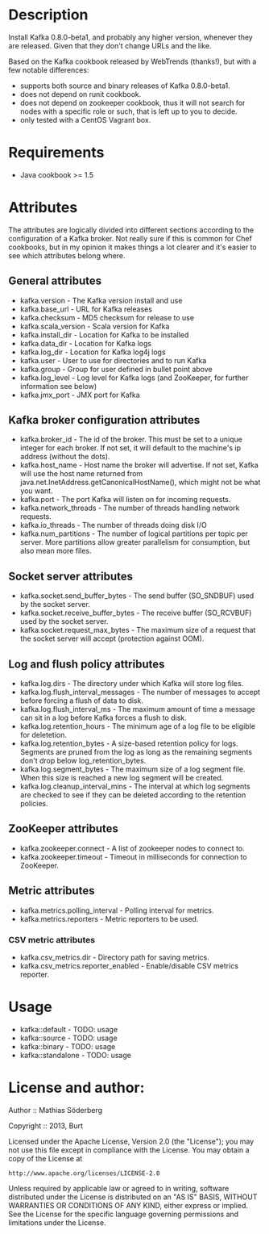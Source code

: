 # Description
Install Kafka 0.8.0-beta1, and probably any higher version, whenever they are
released. Given that they don't change URLs and the like.

Based on the Kafka cookbook released by WebTrends (thanks!), but with a few
notable differences:

* supports both source and binary releases of Kafka 0.8.0-beta1.
* does not depend on runit cookbook.
* does not depend on zookeeper cookbook, thus it will not search for nodes with
  a specific role or such, that is left up to you to decide.
* only tested with a CentOS Vagrant box.

# Requirements
* Java cookbook >= 1.5

# Attributes
The attributes are logically divided into different sections according to the
configuration of a Kafka broker. Not really sure if this is common for Chef
cookbooks, but in my opinion it makes things a lot clearer and it's easier to
see which attributes belong where.

## General attributes
* kafka.version - The Kafka version install and use
* kafka.base\_url - URL for Kafka releases
* kafka.checksum - MD5 checksum for release to use
* kafka.scala\_version - Scala version for Kafka
* kafka.install\_dir - Location for Kafka to be installed
* kafka.data\_dir - Location for Kafka logs
* kafka.log\_dir - Location for Kafka log4j logs
* kafka.user - User to use for directories and to run Kafka
* kafka.group - Group for user defined in bullet point above
* kafka.log\_level - Log level for Kafka logs (and ZooKeeper, for further
  information see below)
* kafka.jmx\_port - JMX port for Kafka

## Kafka broker configuration attributes
* kafka.broker\_id - The id of the broker. This must be set to a unique integer
  for each broker. If not set, it will default to the machine's ip address
  (without the dots).
* kafka.host\_name - Host name the broker will advertise. If not set, Kafka will
  use the host name returned from java.net.InetAddress.getCanonicalHostName(),
  which might not be what you want.
* kafka.port - The port Kafka will listen on for incoming requests.
* kafka.network\_threads - The number of threads handling network requests.
* kafka.io\_threads - The number of threads doing disk I/O
* kafka.num\_partitions - The number of logical partitions per topic per server.
  More partitions allow greater parallelism for consumption, but also mean more
  files.

## Socket server attributes
* kafka.socket.send\_buffer\_bytes - The send buffer (SO\_SNDBUF) used by the
  socket server.
* kafka.socket.receive\_buffer\_bytes - The receive buffer (SO\_RCVBUF) used by
  the socket server.
* kafka.socket.request\_max\_bytes - The maximum size of a request that the
  socket server will accept (protection against OOM).

## Log and flush policy attributes
* kafka.log.dirs - The directory under which Kafka will store log files.
* kafka.log.flush\_interval\_messages - The number of messages to accept before
  forcing a flush of data to disk.
* kafka.log.flush\_interval\_ms - The maximum amount of time a message can sit
  in a log before Kafka forces a flush to disk.
* kafka.log.retention\_hours - The minimum age of a log file to be eligible for
  deletetion.
* kafka.log.retention\_bytes - A size-based retention policy for logs. Segments
  are pruned from the log as long as the remaining segments don't drop below
  log\_retention\_bytes.
* kafka.log.segment\_bytes - The maximum size of a log segment file. When this
  size is reached a new log segment will be created.
* kafka.log.cleanup\_interval\_mins - The interval at which log segments are
  checked to see if they can be deleted according to the retention policies.

## ZooKeeper attributes
* kafka.zookeeper.connect - A list of zookeeper nodes to connect to.
* kafka.zookeeper.timeout - Timeout in milliseconds for connection to ZooKeeper.

## Metric attributes
* kafka.metrics.polling\_interval - Polling interval for metrics.
* kafka.metrics.reporters - Metric reporters to be used.

### CSV metric attributes
* kafka.csv\_metrics.dir - Directory path for saving metrics.
* kafka.csv\_metrics.reporter\_enabled - Enable/disable CSV metrics reporter.

# Usage
* kafka::default - TODO: usage
* kafka::source - TODO: usage
* kafka::binary - TODO: usage
* kafka::standalone - TODO: usage

# License and author:
Author :: Mathias Söderberg

Copyright :: 2013, Burt

Licensed under the Apache License, Version 2.0 (the "License");
you may not use this file except in compliance with the License.
You may obtain a copy of the License at

    http://www.apache.org/licenses/LICENSE-2.0

Unless required by applicable law or agreed to in writing, software
distributed under the License is distributed on an "AS IS" BASIS,
WITHOUT WARRANTIES OR CONDITIONS OF ANY KIND, either express or implied.
See the License for the specific language governing permissions and
limitations under the License.

<!---
Contributing
------------

1. Fork the repository on Github
2. Create a named feature branch (like `add\_component\_x`)
3. Write you change
4. Write tests for your change (if applicable)
5. Run the tests, ensuring they all pass
6. Submit a Pull Request using Github
-->
